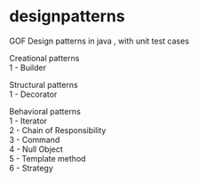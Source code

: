 # designpatterns

GOF Design patterns in java , with unit test cases


Creational patterns <br/>
1 - Builder <br/>


Structural patterns <br/>
1 - Decorator <br/>

Behavioral patterns <br/>
1 - Iterator <br/> 
2 - Chain of Responsibility <br/>
3 - Command <br/>
4 - Null Object <br/>
5 - Template method <br/>
6 - Strategy <br/>